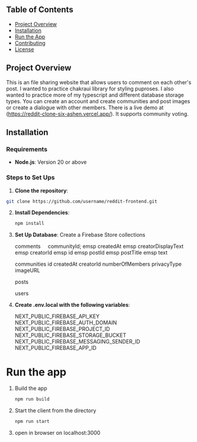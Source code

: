 ## Table of Contents

- [Project Overview](#project-overview)
- [Installation](#installation)
- [Run the App](#run-the-app)
- [Contributing](#contributing)
- [License](#license)

## Project Overview

This is an file sharing website that allows users to comment on each other's post. I wanted to practice chakraui library for styling puproses. I also wanted to practice more of my typescript and different database storage types. You can create an account and create communities and post images or create a dialogue with other members. There is a live demo at (https://reddit-clone-six-ashen.vercel.app/). It supports community voting.

## Installation

### Requirements

- **Node.js**: Version 20 or above

### Steps to Set Ups

1.  **Clone the repository**:

```bash
git clone https://github.com/username/reddit-frontend.git
```

2. **Install Dependencies**:

   ```bash
   npm install
   ```

3. **Set Up Database**:
   Create a Firebase Store
   collections

   comments
   &nbsp;&nbsp;&nbsp;&nbsp;communityId;
   emsp createdAt
   emsp creatorDisplayText
   emsp creatorId
   emsp id
   emsp postId
   emsp postTitle
   emsp text

   communities
   id
   createdAt
   creatorId
   numberOfMembers
   privacyType
   imageURL

   posts

   users

4. **Create .env.local with the following variables**:

   NEXT_PUBLIC_FIREBASE_API_KEY
   NEXT_PUBLIC_FIREBASE_AUTH_DOMAIN
   NEXT_PUBLIC_FIREBASE_PROJECT_ID
   NEXT_PUBLIC_FIREBASE_STORAGE_BUCKET
   NEXT_PUBLIC_FIREBASE_MESSAGING_SENDER_ID
   NEXT_PUBLIC_FIREBASE_APP_ID

# Run the app

1. Build the app

   ```bash
   npm run build
   ```

2. Start the client from the directory

   ```bash
   npm run start
   ```

3. open in browser on localhost:3000
